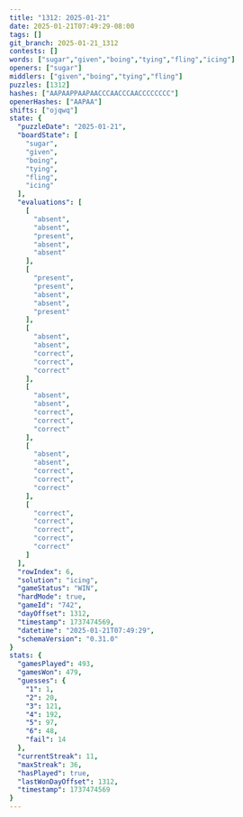 ```yaml
---
title: "1312: 2025-01-21"
date: 2025-01-21T07:49:29-08:00
tags: []
git_branch: 2025-01-21_1312
contests: []
words: ["sugar","given","boing","tying","fling","icing"]
openers: ["sugar"]
middlers: ["given","boing","tying","fling"]
puzzles: [1312]
hashes: ["AAPAAPPAAPAACCCAACCCAACCCCCCCC"]
openerHashes: ["AAPAA"]
shifts: ["ojqwq"]
state: {
  "puzzleDate": "2025-01-21",
  "boardState": [
    "sugar",
    "given",
    "boing",
    "tying",
    "fling",
    "icing"
  ],
  "evaluations": [
    [
      "absent",
      "absent",
      "present",
      "absent",
      "absent"
    ],
    [
      "present",
      "present",
      "absent",
      "absent",
      "present"
    ],
    [
      "absent",
      "absent",
      "correct",
      "correct",
      "correct"
    ],
    [
      "absent",
      "absent",
      "correct",
      "correct",
      "correct"
    ],
    [
      "absent",
      "absent",
      "correct",
      "correct",
      "correct"
    ],
    [
      "correct",
      "correct",
      "correct",
      "correct",
      "correct"
    ]
  ],
  "rowIndex": 6,
  "solution": "icing",
  "gameStatus": "WIN",
  "hardMode": true,
  "gameId": "742",
  "dayOffset": 1312,
  "timestamp": 1737474569,
  "datetime": "2025-01-21T07:49:29",
  "schemaVersion": "0.31.0"
}
stats: {
  "gamesPlayed": 493,
  "gamesWon": 479,
  "guesses": {
    "1": 1,
    "2": 20,
    "3": 121,
    "4": 192,
    "5": 97,
    "6": 48,
    "fail": 14
  },
  "currentStreak": 11,
  "maxStreak": 36,
  "hasPlayed": true,
  "lastWonDayOffset": 1312,
  "timestamp": 1737474569
}
---
```

<!-- more -->
